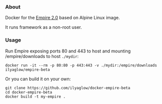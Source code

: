 ### About

Docker for the [Empire 2.0](https://github.com/EmpireProject/Empire/tree/2.0_beta) based on Alpine Linux image.

It runs framework as a non-root user.

### Usage

Run Empire exposing ports 80 and 443 to host and mounting /empire/downloads to host `./mydir`:

```
docker run -it --rm -p 80:80 -p 443:443 -v ./mydir:/empire/downloads ilyaglow/empire-beta
```

Or you can build it on your own:

```
git clone https://github.com/ilyaglow/docker-empire-beta
cd docker-empire-beta
docker build -t my-empire .
```
